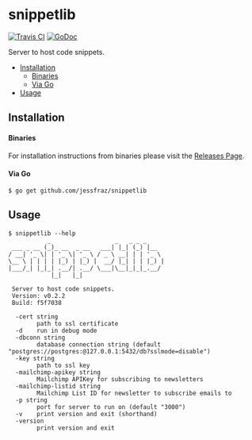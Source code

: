 # snippetlib

[![Travis CI](https://img.shields.io/travis/jessfraz/snippetlib.svg?style=for-the-badge)](https://travis-ci.org/jessfraz/snippetlib)
[![GoDoc](https://img.shields.io/badge/godoc-reference-5272B4.svg?style=for-the-badge)](https://godoc.org/github.com/jessfraz/snippetlib)

Server to host code snippets.

 * [Installation](README.md#installation)
      * [Binaries](README.md#binaries)
      * [Via Go](README.md#via-go)
 * [Usage](README.md#usage)

## Installation

#### Binaries

For installation instructions from binaries please visit the [Releases Page](https://github.com/jessfraz/snippetlib/releases).

#### Via Go

```console
$ go get github.com/jessfraz/snippetlib
```

## Usage

```
$ snippetlib --help
           _                  _   _ _ _
 ___ _ __ (_)_ __  _ __   ___| |_| (_) |__
/ __| '_ \| | '_ \| '_ \ / _ \ __| | | '_ \
\__ \ | | | | |_) | |_) |  __/ |_| | | |_) |
|___/_| |_|_| .__/| .__/ \___|\__|_|_|_.__/
            |_|   |_|

 Server to host code snippets.
 Version: v0.2.2
 Build: f5f7038

  -cert string
        path to ssl certificate
  -d    run in debug mode
  -dbconn string
        database connection string (default "postgres://postgres:@127.0.0.1:5432/db?sslmode=disable")
  -key string
        path to ssl key
  -mailchimp-apikey string
        Mailchimp APIKey for subscribing to newsletters
  -mailchimp-listid string
        Mailchimp List ID for newsletter to subscribe emails to
  -p string
        port for server to run on (default "3000")
  -v    print version and exit (shorthand)
  -version
        print version and exit
```
